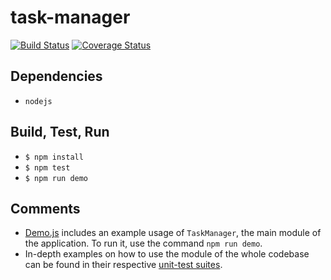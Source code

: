 # task-manager

[![Build Status](https://travis-ci.com/rporrini/task-manager.svg?branch=master)](https://travis-ci.com/rporrini/task-manager) [![Coverage Status](https://coveralls.io/repos/github/rporrini/task-manager/badge.svg)](https://coveralls.io/github/rporrini/task-manager)

## Dependencies

* `nodejs`

## Build, Test, Run

* `$ npm install`
* `$ npm test`
* `$ npm run demo`

## Comments

* [Demo.js](https://github.com/rporrini/task-manager/blob/master/src/Demo.js) includes an example usage of `TaskManager`, the main module of the application. To run it, use the command `npm run demo`.
* In-depth examples on how to use the module of the whole codebase can be found in their respective [unit-test suites](https://github.com/rporrini/task-manager/tree/master/test).
